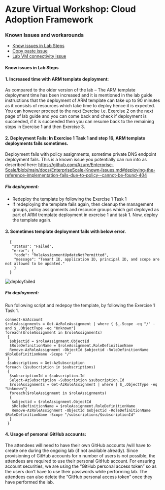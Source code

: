 # Azure Virtual Workshop: Cloud Adoption Framework

### Known Issues and workarounds
- [Know issues in Lab Steps](#know-issues-in-lab-steps)
- [Copy paste issue](https://docs.cloudlabs.ai/Learner/Troubleshooting/CopyPaste)
- [Lab VM connectivity issue](https://docs.cloudlabs.ai/Learner/Troubleshooting/RDP)

#### Know issues in Lab Steps 

#### 1. Increased time with ARM template deployment:
As compared to the older version of the lab – The ARM template deployment time has been increased and it is mentioned in the lab guide instructions that the deployment of ARM template can take up to 90 minutes as it consists of resources which take time to deploy hence it is expected. You can however proceed to the next Exercise i.e. Exercise 2 on the next page of lab guide and you can come back and check if deployment is succeeded, if it is succeeded then you can resume back to the remaining steps in Exercise 1 and then Exercise 3.

#### 2. Deployment Fails: In Exercise 1 Task 1 and step 16, ARM template deployments fails sometimes.

Deployment fails with policy assignments, sometime private DNS endpoint deployment fails. This is a known issue you potentially can run into as described here: https://github.com/Azure/Enterprise-Scale/blob/main/docs/EnterpriseScale-Known-Issues.md#deploying-the-reference-implementation-fails-due-to-policy--cannot-be-found-404

##### Fix deployment: 
* Redeploy the template by following the Exercise 1 Task 1
* If redeploying the template fails again, then cleanup the management groups, policy assignments and resource groups which got deployed as part of ARM tremplate deployment in exercise 1 and task 1. Now, deploy the template again.

#### 3.  Sometimes template deployment fails with below error.
       
```
  {
   "status": "Failed",
   "error": {
    "code": "RoleAssignmentUpdateNotPermitted",
    "message": "Tenant ID, application ID, principal ID, and scope are not allowed to be updated."
    }
  }
```
     
  ![deployfailed](https://user-images.githubusercontent.com/27498287/149208290-d9743cca-b6f7-4a35-864c-343ff3287fa0.png)
       
##### Fix deployment: 
    
Run following script and redepoy the template, by following the Exercise 1 Task 1.
```
connect-AzAccount
$roleAssignments = Get-AzRoleAssignment | where { $_.Scope -eq "/" -and $_.ObjectType -eq "Unknown"}
foreach($roleAssignment in $roleAssignments)
 {
  $objectid = $roleAssignment.ObjectId
  $RoleDefinitionName = $roleAssignment.RoleDefinitionName
  Remove-AzRoleAssignment -ObjectId $objectid -RoleDefinitionName $RoleDefinitionName -Scope "/"
 }
 $subscriptions = Get-AzSubscription
foreach ($subscription in $subscriptions)
 {
  $subscriptionId = $subscription.Id
  Select-AzSubscription -Subscription $subscription.Id
  $roleAssignments = Get-AzRoleAssignment | where { $_.ObjectType -eq "Unknown"}
  foreach($roleAssignment in $roleAssignments)
  {
   $objectid = $roleAssignment.ObjectId
   $RoleDefinitionName = $roleAssignment.RoleDefinitionName
   Remove-AzRoleAssignment -ObjectId $objectid -RoleDefinitionName $RoleDefinitionName -Scope "/subscriptions/$subscriptionId"
  }
 }
```
    
#### 4. Usage of personal GitHub accounts:
The attendees will need to have their own GitHub accounts /will have to create one during the ongoing lab (if not available already). Since provisioning of GitHub accounts for n number of users is not possible, the attendees are required to use their personal GitHub account. For ensuring account securities, we are using the “GitHub personal access token” so as the users don’t have to use their passwords while performing lab. The attendees can also delete the “GitHub personal access token” once they have performed the lab.
